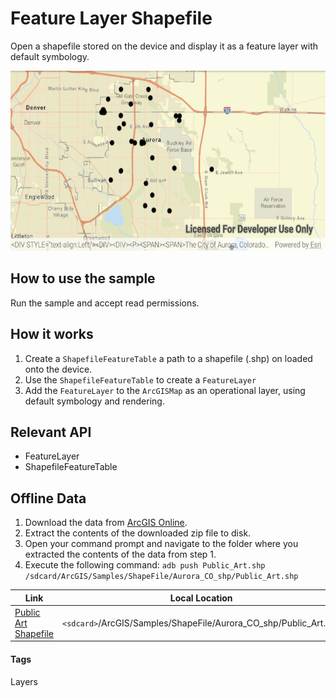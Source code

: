# Feature Layer Shapefile
Open a shapefile stored on the device and display it as a feature layer with default symbology.

![Feature Layer App](feature-layer-shapefile.png)

## How to use the sample
Run the sample and accept read permissions.

## How it works
1. Create a `ShapefileFeatureTable` a path to a shapefile (.shp) on loaded onto the device.
1. Use the `ShapefileFeatureTable` to create a `FeatureLayer`
1. Add the `FeatureLayer` to the `ArcGISMap` as an operational layer, using default symbology and rendering.

## Relevant API
* FeatureLayer
* ShapefileFeatureTable

## Offline Data
1. Download the data from [ArcGIS Online](https://www.arcgis.com/home/item.html?id=d98b3e5293834c5f852f13c569930caa).
1. Extract the contents of the downloaded zip file to disk.
1. Open your command prompt and navigate to the folder where you extracted the contents of the data from step 1.
1. Execute the following command:
`adb push Public_Art.shp /sdcard/ArcGIS/Samples/ShapeFile/Aurora_CO_shp/Public_Art.shp`


Link | Local Location
---------|-------|
|[Public Art Shapefile](https://www.arcgis.com/home/item.html?id=d98b3e5293834c5f852f13c569930caa)| `<sdcard>`/ArcGIS/Samples/ShapeFile/Aurora_CO_shp/Public_Art.shp|

#### Tags
Layers